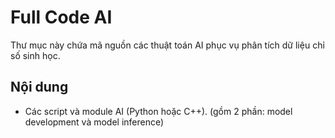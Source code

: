 # Full Code AI

Thư mục này chứa mã nguồn các thuật toán AI phục vụ phân tích dữ liệu chỉ số sinh học.

## Nội dung
- Các script và module AI (Python hoặc C++). (gồm 2 phần: model development và model inference)
